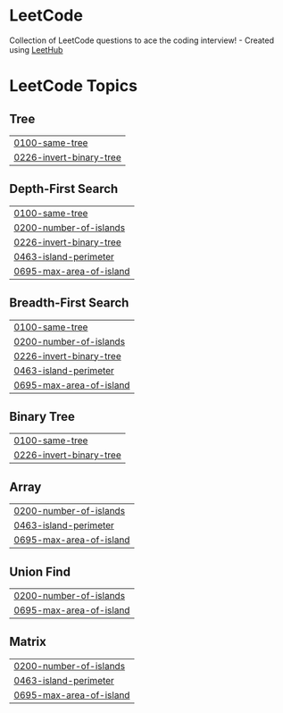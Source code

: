 # LeetCode
Collection of LeetCode questions to ace the coding interview! - Created using [LeetHub](https://github.com/QasimWani/LeetHub)

<!---LeetCode Topics Start-->
# LeetCode Topics
## Tree
|  |
| ------- |
| [0100-same-tree](https://github.com/yoonxjoong/LeetCode/tree/master/0100-same-tree) |
| [0226-invert-binary-tree](https://github.com/yoonxjoong/LeetCode/tree/master/0226-invert-binary-tree) |
## Depth-First Search
|  |
| ------- |
| [0100-same-tree](https://github.com/yoonxjoong/LeetCode/tree/master/0100-same-tree) |
| [0200-number-of-islands](https://github.com/yoonxjoong/LeetCode/tree/master/0200-number-of-islands) |
| [0226-invert-binary-tree](https://github.com/yoonxjoong/LeetCode/tree/master/0226-invert-binary-tree) |
| [0463-island-perimeter](https://github.com/yoonxjoong/LeetCode/tree/master/0463-island-perimeter) |
| [0695-max-area-of-island](https://github.com/yoonxjoong/LeetCode/tree/master/0695-max-area-of-island) |
## Breadth-First Search
|  |
| ------- |
| [0100-same-tree](https://github.com/yoonxjoong/LeetCode/tree/master/0100-same-tree) |
| [0200-number-of-islands](https://github.com/yoonxjoong/LeetCode/tree/master/0200-number-of-islands) |
| [0226-invert-binary-tree](https://github.com/yoonxjoong/LeetCode/tree/master/0226-invert-binary-tree) |
| [0463-island-perimeter](https://github.com/yoonxjoong/LeetCode/tree/master/0463-island-perimeter) |
| [0695-max-area-of-island](https://github.com/yoonxjoong/LeetCode/tree/master/0695-max-area-of-island) |
## Binary Tree
|  |
| ------- |
| [0100-same-tree](https://github.com/yoonxjoong/LeetCode/tree/master/0100-same-tree) |
| [0226-invert-binary-tree](https://github.com/yoonxjoong/LeetCode/tree/master/0226-invert-binary-tree) |
## Array
|  |
| ------- |
| [0200-number-of-islands](https://github.com/yoonxjoong/LeetCode/tree/master/0200-number-of-islands) |
| [0463-island-perimeter](https://github.com/yoonxjoong/LeetCode/tree/master/0463-island-perimeter) |
| [0695-max-area-of-island](https://github.com/yoonxjoong/LeetCode/tree/master/0695-max-area-of-island) |
## Union Find
|  |
| ------- |
| [0200-number-of-islands](https://github.com/yoonxjoong/LeetCode/tree/master/0200-number-of-islands) |
| [0695-max-area-of-island](https://github.com/yoonxjoong/LeetCode/tree/master/0695-max-area-of-island) |
## Matrix
|  |
| ------- |
| [0200-number-of-islands](https://github.com/yoonxjoong/LeetCode/tree/master/0200-number-of-islands) |
| [0463-island-perimeter](https://github.com/yoonxjoong/LeetCode/tree/master/0463-island-perimeter) |
| [0695-max-area-of-island](https://github.com/yoonxjoong/LeetCode/tree/master/0695-max-area-of-island) |
<!---LeetCode Topics End-->